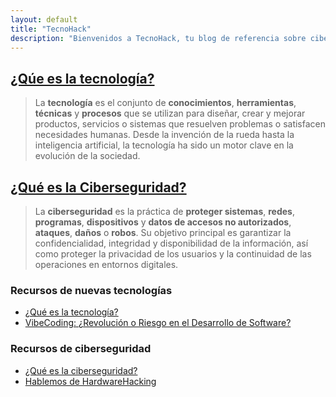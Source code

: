 ```yaml
---
layout: default
title: "TecnoHack"
description: "Bienvenidos a TecnoHack, tu blog de referencia sobre ciberseguridad y avances tecnológicos. Descubre noticias, guías y análisis para estar al día en el mundo digital."
---
```

## [¿Qúe es la tecnología?](/que-es-la-tecnologia/)

> La **tecnología** es el conjunto de **conocimientos**, **herramientas**, **técnicas** y **procesos** que se utilizan para diseñar, crear y mejorar productos, servicios o sistemas que resuelven problemas o satisfacen necesidades humanas. Desde la invención de la rueda hasta la inteligencia artificial, la tecnología ha sido un motor clave en la evolución de la sociedad.

## [¿Qué es la Ciberseguridad?](/que-es-la-ciberseguridad/)

> La **ciberseguridad** es la práctica de **proteger sistemas**, **redes**, **programas**, **dispositivos** y **datos de accesos no autorizados**, **ataques**, **daños** o **robos**. Su objetivo principal es garantizar la confidencialidad, integridad y disponibilidad de la información, así como proteger la privacidad de los usuarios y la continuidad de las operaciones en entornos digitales.

### Recursos de nuevas tecnologías
- [¿Qué es la tecnología?](/que-es-la-tecnologia/)
- [VibeCoding: ¿Revolución o Riesgo en el Desarrollo de Software?](/que-es-el-vibecoding/)

### Recursos de ciberseguridad
- [¿Qué es la ciberseguridad?](/que-es-la-ciberseguridad/)
- [Hablemos de HardwareHacking](/hardware-hacking/)